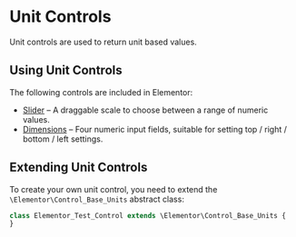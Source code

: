 # Unit Controls

<Badge type="tip" vertical="top" text="Elementor Core" /> <Badge type="warning" vertical="top" text="Basic" />

Unit controls are used to return unit based values.

## Using Unit Controls

The following controls are included in Elementor:

* [Slider](./../controls/classes/control-slider/) – A draggable scale to choose between a range of numeric values.
* [Dimensions](./../controls/classes/control-dimensions/) – Four numeric input fields, suitable for setting top / right / bottom / left settings.

## Extending Unit Controls

To create your own unit control, you need to extend the `\Elementor\Control_Base_Units` abstract class:

```php {1}
class Elementor_Test_Control extends \Elementor\Control_Base_Units {
}
```
